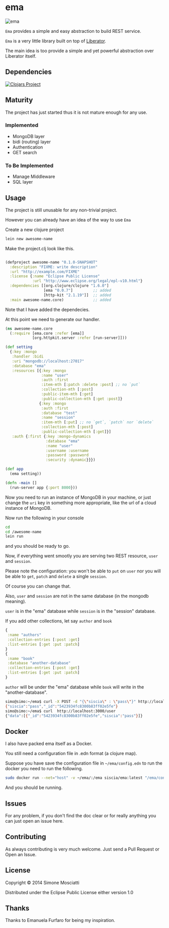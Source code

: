 
# ema

![ema](https://raw.githubusercontent.com/siscia/ema/master/resources/logo/ema.jpeg)

`Ema` provides a simple and easy abstraction to build REST service.

`Ema` is a very little library built on top of [Liberator](http://clojure-liberator.github.io/liberator/).

The main idea is too provide a simple and yet powerful abstraction over Liberator itself.

## Dependencies

[![Clojars Project](http://clojars.org/ema/latest-version.svg)](http://clojars.org/ema)

## Maturity

The project has just started thus it is not mature enough for any use.

### Implemented

* MongoDB layer
* bidi (routing) layer
* Authentication
* GET search

### To Be Implemented

* Manage Middleware
* SQL layer

## Usage

The project is still unusable for any non-trivial project.

However you can already have an idea of the way to use `Ema`

Create a new clojure project

```clojure
lein new awesome-name
```

Make the project.clj look like this.

```clojure

(defproject awesome-name "0.1.0-SNAPSHOT"
  :description "FIXME: write description"
  :url "http://example.com/FIXME"
  :license {:name "Eclipse Public License"
            :url "http://www.eclipse.org/legal/epl-v10.html"}
  :dependencies [[org.clojure/clojure "1.6.0"]
                 [ema "0.0.7"]         ;; added
                 [http-kit "2.1.19"]]  ;; added
  :main awesome-name.core)             ;; added

```
Note that I have added the dependecies.

At this point we need to generate our handler.

```clojure
(ns awesome-name.core
  (:require [ema.core :refer [ema]]
            [org.httpkit.server :refer [run-server]]))

(def setting
  {:key :mongo
   :handler :bidi
   :uri "mongodb://localhost:27017"
   :database "ema"
   :resources [{:key :mongo
                :name "user"
                :auth :first
                :item-mth [:patch :delete :post] ;; no `put`
                :collection-mth [:post]
                :public-item-mth [:get]
                :public-collection-mth [:get :post]}
               {:key :mongo
                :auth :first
                :database "test" 
                :name "session"
                :item-mth [:put] ;; no `get`, `patch` nor `delete`
                :collection-mth [:post]
                :public-collection-mth [:get]}]
   :auth {:first {:key :mongo-dynamics
                  :database "ema"
                  :name "user"
                  :username :username
                  :password :password
                  :security :dynamic}}})

(def app
  (ema setting))

(defn -main []
  (run-server app {:port 8000}))

```

Now you need to run an instance of MongoDB in your machine, or just change the `uri` key in something more appropriate, like the url of a cloud instance of MongoDB.

Now run the following in your console

``` bash
cd
cd /awesome-name
lein run
```

and you should be ready to go.

Now, if everything went smootly you are serving two REST resource, `user` and `session`.

Please note the configuration: you won't be able to `put` on `user` nor you will be able to `get`, `patch` and `delete` a single `session`.

Of course you can change that.

Also, `user` and `session` are not in the same database (in the mongodb meaning).

`user` is in the "ema" database while `session` is in the "session" database.

If you add other collections, let say `author` and `book`

```clojure
{
 :name "authors"
 :collection-entries [:post :get]
 :list-entries [:get :put :patch]
}
{
 :name "book"
 :database "another-database"
 :collection-entries [:post :get]
 :list-entries [:get :put :patch]
} 
```

`author` will be under the "ema" database while `book` will write in the "another-database".

```bash
simo@simo:~/ema$ curl -X POST -d "{\"siscia\" : \"pass\"}" http://localhost:3000/user
{"siscia":"pass","_id":"5423934fc8300b83ff02e5fe"}
simo@simo:~/ema$ curl  http://localhost:3000/user
{"data":[{"_id":"5423934fc8300b83ff02e5fe","siscia":"pass"}]}
```

## Docker

I also have packed ema itself as a Docker.

You still need a configuration file in .edn format (a clojure map).

Suppose you have save the configuration file in `~/ema/config.edn` to run the docker you need to run the following.

```bash
sudo docker run --net="host" -v ~/ema/:/ema siscia/ema:latest "/ema/config.edn" 
```

And you should be running.

## Issues

For any problem, if you don't find the doc clear or for really anything you can just open an issue here.

## Contributing

As always contributing is very much welcome. Just send a Pull Request or Open an Issue.

## License

Copyright © 2014 Simone Mosciatti

Distributed under the Eclipse Public License either version 1.0

## Thanks

Thanks to Emanuela Furfaro for being my inspiration.
